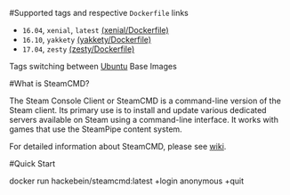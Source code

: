 #Supported tags and respective `Dockerfile` links
* `16.04`, `xenial`, `latest` [(xenial/Dockerfile)](https://github.com/Hackebein/docker-steamcmd/blob/master/xenial/Dockerfile)
* `16.10`, `yakkety` [(yakkety/Dockerfile)](https://github.com/Hackebein/docker-steamcmd/blob/master/yakkety/Dockerfile)
* `17.04`, `zesty` [(zesty/Dockerfile)](https://github.com/Hackebein/docker-steamcmd/blob/master/zesty/Dockerfile)

Tags switching between [Ubuntu](https://hub.docker.com/r/library/ubuntu/) Base Images

#What is SteamCMD?

The Steam Console Client or SteamCMD is a command-line version of the Steam client. Its primary use is to install and update various dedicated servers available on Steam using a command-line interface. It works with games that use the SteamPipe content system.

For detailed information about SteamCMD, please see [wiki](https://developer.valvesoftware.com/wiki/SteamCMD).

#Quick Start

docker run hackebein/steamcmd:latest +login anonymous +quit